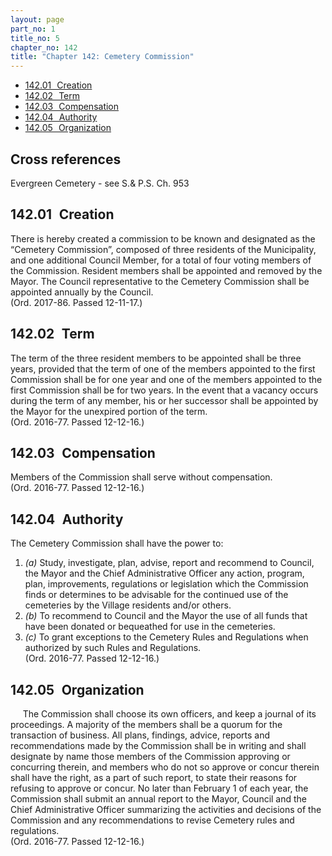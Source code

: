 ```yaml
---
layout: page
part_no: 1
title_no: 5
chapter_no: 142
title: "Chapter 142: Cemetery Commission"
---
```


* [142.01   Creation](#14201-creation)
* [142.02   Term](#14202-term)
* [142.03   Compensation](#14203-compensation)
* [142.04   Authority](#14204-authority)
* [142.05   Organization](#14205-organization)

## Cross references

Evergreen Cemetery - see S.& P.S. Ch.
953

## 142.01   Creation

There is hereby created a commission to be known and designated as the
“Cemetery Commission”, composed of three residents of the Municipality, and one
additional Council Member, for a total of four voting members of the
Commission. Resident members shall be appointed and removed by the Mayor. The
Council representative to the Cemetery Commission shall be appointed annually
by the Council.  
(Ord. 2017-86. Passed 12-11-17.)

## 142.02   Term

The term of the three resident members to be appointed shall be three years,
provided that the term of one of the members appointed to the first Commission
shall be for one year and one of the members appointed to the first Commission
shall be for two years. In the event that a vacancy occurs during the term of
any member, his or her successor shall be appointed by the Mayor for the
unexpired portion of the term.  
(Ord. 2016-77. Passed 12-12-16.)

## 142.03   Compensation

Members of the Commission shall serve without compensation.  
(Ord. 2016-77. Passed 12-12-16.)

## 142.04   Authority

The Cemetery Commission shall have the power to:

1. _(a)_ Study, investigate, plan, advise, report and recommend to Council, the
Mayor and the Chief Administrative Officer any action, program, plan,
improvements, regulations or legislation which the Commission finds or
determines to be advisable for the continued use of the cemeteries by the
Village residents and/or others.
2. _(b)_ To recommend to Council and the Mayor the use of all funds that have
been donated or bequeathed for use in the cemeteries.
3. _(c)_ To grant exceptions to the Cemetery Rules and Regulations when
authorized by such Rules and Regulations.  
(Ord. 2016-77. Passed 12-12-16.)

## 142.05   Organization

     The Commission shall choose its own officers, and keep a journal of its
proceedings. A majority of the members shall be a quorum for the transaction of
business. All plans, findings, advice, reports and recommendations made by the
Commission shall be in writing and shall designate by name those members of the
Commission approving or concurring therein, and members who do not so approve
or concur therein shall have the right, as a part of such report, to state
their reasons for refusing to approve or concur. No later than February 1 of
each year, the Commission shall submit an annual report to the Mayor, Council
and the Chief Administrative Officer summarizing the activities and decisions
of the Commission and any recommendations to revise Cemetery rules and
regulations.  
(Ord. 2016-77. Passed 12-12-16.)

